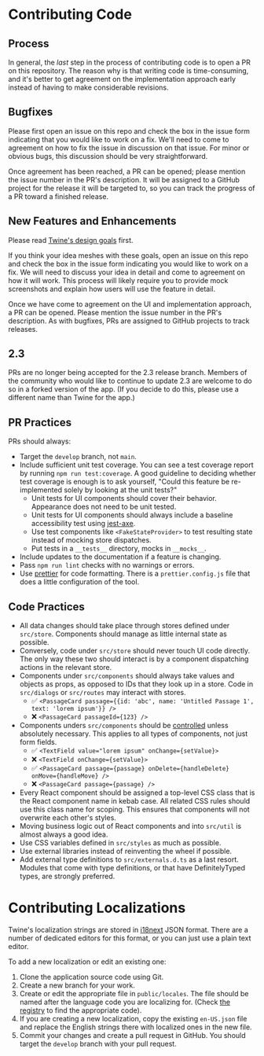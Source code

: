 # Contributing Code

## Process

In general, the _last_ step in the process of contributing code is to open a PR
on this repository. The reason why is that writing code is time-consuming, and
it's better to get agreement on the implementation approach early instead of
having to make considerable revisions.

## Bugfixes

Please first open an issue on this repo and check the box in the issue form
indicating that you would like to work on a fix. We'll need to come to agreement
on how to fix the issue in discussion on that issue. For minor or obvious bugs,
this discussion should be very straightforward.

Once agreement has been reached, a PR can be opened; please mention the issue
number in the PR's description. It will be assigned to a GitHub project for the
release it will be targeted to, so you can track the progress of a PR toward a
finished release.

## New Features and Enhancements

Please read [Twine's design goals] first.

If you think your idea meshes with these goals, open an issue on this repo and
check the box in the issue form indicating you would like to work on a fix. We
will need to discuss your idea in detail and come to agreement on how it will
work. This process will likely require you to provide mock screenshots and
explain how users will use the feature in detail.

Once we have come to agreement on the UI and implementation approach, a PR can
be opened. Please mention the issue number in the PR's description. As with
bugfixes, PRs are assigned to GitHub projects to track releases.

## 2.3

PRs are no longer being accepted for the 2.3 release branch. Members of the
community who would like to continue to update 2.3 are welcome to do so in a
forked version of the app. (If you decide to do this, please use a different
name than Twine for the app.)

## PR Practices

PRs should always:

- Target the `develop` branch, not `main`.
- Include sufficient unit test coverage. You can see a test coverage report by
  running `npm run test:coverage`. A good guideline to deciding whether test
  coverage is enough is to ask yourself, "Could this feature be re-implemented
  solely by looking at the unit tests?"
  - Unit tests for UI components should cover their behavior. Appearance does
    not need to be unit tested.
  - Unit tests for UI components should always include a baseline accessibility
    test using [jest-axe].
  - Use test components like `<FakeStateProvider>` to test resulting state
    instead of mocking store dispatches.
  - Put tests in a `__tests__` directory, mocks in `__mocks__`.
- Include updates to the documentation if a feature is changing.
- Pass `npm run lint` checks with no warnings or errors.
- Use [prettier] for code formatting. There is a `prettier.config.js` file that
  does a little configuration of the tool.

## Code Practices

- All data changes should take place through stores defined under `src/store`.
  Components should manage as little internal state as possible.
- Conversely, code under `src/store` should never touch UI code directly. The
  only way these two should interact is by a component dispatching actions in
  the relevant store.
- Components under `src/components` should always take values and objects as
  props, as opposed to IDs that they look up in a store. Code in `src/dialogs`
  or `src/routes` may interact with stores.
  - ✅ `<PassageCard passage={{id: 'abc', name: 'Untitled Passage 1', text: 'lorem ipsum'}} />`
  - ❌ `<PassageCard passageId={123} />`
- Components unders `src/components` should be [controlled] unless absolutely
  necessary. This applies to all types of components, not just form fields.
   - ✅ `<TextField value="lorem ipsum" onChange={setValue}>`
   - ❌ `<TextField onChange={setValue}>`
   - ✅ `<PassageCard passage={passage} onDelete={handleDelete} onMove={handleMove} />`
   - ❌ `<PassageCard passage={passage} />`
- Every React component should be assigned a top-level CSS class that is the
  React component name in kebab case. All related CSS rules should use this
  class name for scoping. This ensures that components will not overwrite each
  other's styles.
- Moving business logic out of React components and into `src/util` is almost
  always a good idea.
- Use CSS variables defined in `src/styles` as much as possible.
- Use external libraries instead of reinventing the wheel if possible.
- Add external type definitions to `src/externals.d.ts` as a last resort.
  Modules that come with type definitions, or that have DefinitelyTyped types,
  are strongly preferred.

# Contributing Localizations

Twine's localization strings are stored in [i18next] JSON format. There are a
number of dedicated editors for this format, or you can just use a plain text
editor.

To add a new localization or edit an existing one:

1. Clone the application source code using Git.
2. Create a new branch for your work.
3. Create or edit the appropriate file in `public/locales`. The file should be
   named after the language code you are localizing for. (Check [the
   registry][lang-code-registry] to find the appropriate code).
4. If you are creating a new localization, copy the existing `en-US.json` file
   and replace the English strings there with localized ones in the new file.
5. Commit your changes and create a pull request in GitHub. You should target
   the `develop` branch with your pull request.

[jest-axe]: https://www.npmjs.com/package/jest-axe
[i18next]: https://www.i18next.com/
[lang-code-registry]: https://www.iana.org/assignments/language-subtag-registry/language-subtag-registry
[prettier]: https://prettier.io
[controlled]: https://reactjs.org/docs/forms.html#controlled-components
[Twine's design goals]: DESIGN_GOALS.md